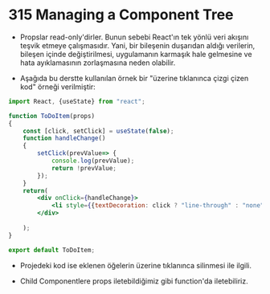 # 315 Managing a Component Tree

- Propslar read-only'dirler. Bunun sebebi React'ın tek yönlü veri akışını teşvik etmeye çalışmasıdır. Yani, bir bileşenin duşarıdan aldığı verilerin, bileşen içinde değiştirilmesi, uygulamanın karmaşık hale gelmesine ve hata ayıklamasının zorlaşmasına neden olabilir.

- Aşağıda bu derstte kullanılan örnek bir "üzerine tıklanınca çizgi çizen kod" örneği verilmiştir:

```jsx
import React, {useState} from "react";

function ToDoItem(props)
{
    const [click, setClick] = useState(false);
    function handleChange()
    {
        setClick(prevValue=> {
            console.log(prevValue);
            return !prevValue;
        });
    }
    return(
        <div onClick={handleChange}>
            <li style={{textDecoration: click ? "line-through" : "none"}}>{props.text}</li>
        </div>
    
    );
}

export default ToDoItem;
```

- Projedeki kod ise eklenen öğelerin üzerine tıklanınca silinmesi ile ilgili.

- Child Componentlere props iletebildiğimiz gibi function'da iletebiliriz.